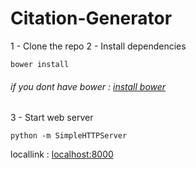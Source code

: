 # Citation-Generator

1 - Clone the repo
2 - Install dependencies
```
bower install 
```
###### *if you dont have bower :* [install bower](https://bower.io/)

3 - Start web server
```
python -m SimpleHTTPServer
```

locallink : [localhost:8000](http://localhost:8000)
